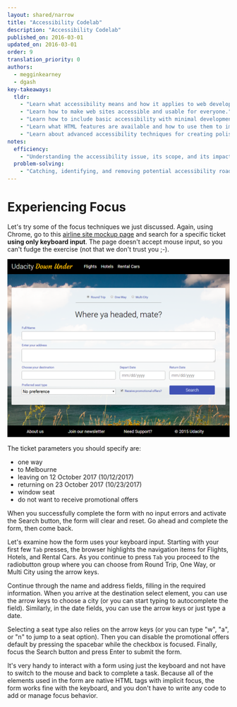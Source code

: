 ```yaml
---
layout: shared/narrow
title: "Accessibility Codelab"
description: "Accessibility Codelab"
published_on: 2016-03-01
updated_on: 2016-03-01
order: 9
translation_priority: 0
authors:
  - megginkearney
  - dgash
key-takeaways:
  tldr: 
    - "Learn what accessibility means and how it applies to web development."
    - "Learn how to make web sites accessible and usable for everyone."
    - "Learn how to include basic accessibility with minimal development impace."
    - "Learn what HTML features are available and how to use them to improve accessibility."
    - "Learn about advanced accessibility techniques for creating polished accessibility experiences."
notes:
  efficiency:
    - "Understanding the accessibility issue, its scope, and its impact can make you a better web developer."
  problem-solving:
    - "Catching, identifying, and removing potential accessibility roadblocks before they happen can improve your development process and reduce maintenance requirements."
---
```


# Experiencing Focus

Let's try some of the focus techniques we just discussed. Again, using Chrome, go to this [airline site mockup page](http://robdodson.github.io/udacity-a11y/lesson2-focus/01-basic-form/) and search for a specific ticket **using only keyboard input**. The page doesn't accept mouse input, so you can't fudge the exercise (not that we don't trust you ;-). 

![Airline site mockup](imgs/airlinesite.png)

The ticket parameters you should specify are:

 - one way
 - to Melbourne
 - leaving on 12 October 2017 (10/12/2017)
 - returning on 23 October 2017 (10/23/2017)
 - window seat
 - do not want to receive promotional offers

When you successfully complete the form with no input errors and activate the Search button, the form will clear and reset. Go ahead and complete the form, then come back.

Let's examine how the form uses your keyboard input. Starting with your first few `Tab` presses, the browser highlights the navigation items for Flights, Hotels, and Rental Cars. As you continue to press `Tab` you proceed to the radiobutton group where you can choose from Round Trip, One Way, or Multi City using the arrow keys. 

Continue through the name and address fields, filling in the required information. When you arrive at the destination select element, you can use the arrow keys to choose a city (or you can start typing to autocomplete the field). Similarly, in the date fields, you can use the arrow keys or just type a date. 

Selecting a seat type also relies on the arrow keys (or you can type "w", "a", or "n" to jump to a seat option). Then you can disable the promotional offers default by pressing the spacebar while the checkbox is focused. Finally, focus the Search button and press Enter to submit the form.

It's very handy to interact with a form using just the keyboard and not have to switch to the mouse and back to complete a task. Because all of the elements used in the form are native HTML tags with implicit focus, the form works fine with the keyboard, and you don't have to write any code to add or manage focus behavior.
